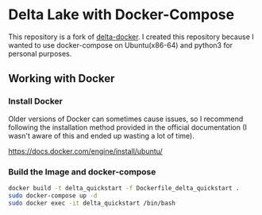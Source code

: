 # Delta Lake with Docker-Compose

This repository is a fork of [delta-docker](<https://github.com/delta-io/delta-docker>). I created this repository because I wanted to use docker-compose on Ubuntu(x86-64) and python3 for personal purposes.

## Working with Docker

### Install Docker

Older versions of Docker can sometimes cause issues, so I recommend following the installation method provided in the official documentation (I wasn't aware of this and ended up wasting a lot of time).

https://docs.docker.com/engine/install/ubuntu/

### Build the Image and docker-compose

```bash
docker build -t delta_quickstart -f Dockerfile_delta_quickstart .
sudo docker-compose up -d
sudo docker exec -it delta_quickstart /bin/bash
```
